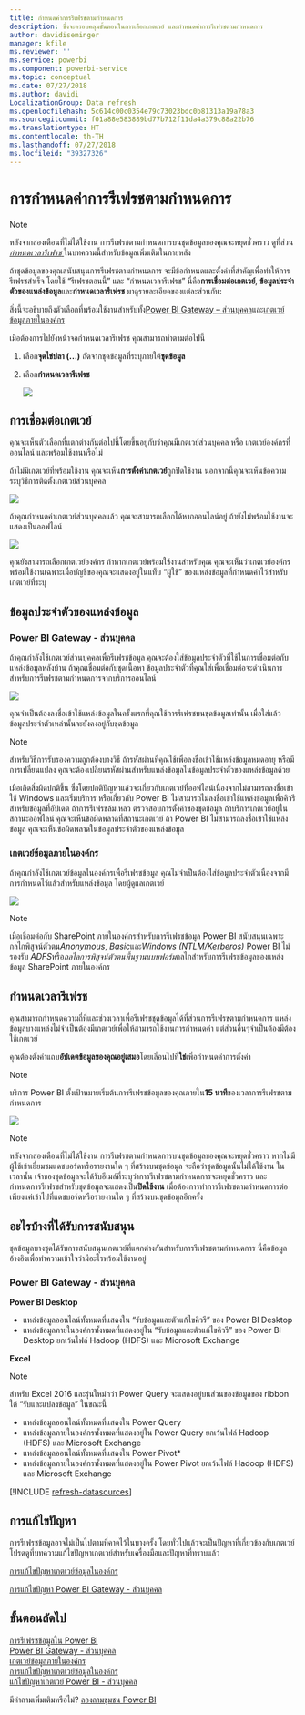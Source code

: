 ```yaml
---
title: กำหนดค่าการรีเฟรชตามกำหนดการ
description: ซึ่งจะครอบคลุมขั้นตอนในการเลือกเกตเวย์ และกำหนดค่าการรีเฟรชตามกำหนดการ
author: davidiseminger
manager: kfile
ms.reviewer: ''
ms.service: powerbi
ms.component: powerbi-service
ms.topic: conceptual
ms.date: 07/27/2018
ms.author: davidi
LocalizationGroup: Data refresh
ms.openlocfilehash: 5c614c00c0354e79c73023bdc0b81313a19a78a3
ms.sourcegitcommit: f01a88e583889bd77b712f11da4a379c88a22b76
ms.translationtype: HT
ms.contentlocale: th-TH
ms.lasthandoff: 07/27/2018
ms.locfileid: "39327326"
---
```

# <a name="configuring-scheduled-refresh"></a>การกำหนดค่าการรีเฟรชตามกำหนดการ

>[!NOTE]
>หลังจากสองเดือนที่ไม่ได้ใช้งาน การรีเฟรชตามกำหนดการบนชุดข้อมูลของคุณจะหยุดชั่วคราว ดูที่ส่วน[ *กำหนดเวลารีเฟรช* ](#schedule-refresh)ในบทความนี้สำหรับข้อมูลเพิ่มเติมในภายหลัง
> 
> 

ถ้าชุดข้อมูลของคุณสนับสนุนการรีเฟรชตามกำหนดการ จะมีข้อกำหนดและตั้งค่าที่สำคัญเพื่อทำให้การรีเฟรชสำเร็จ โดยใช้ “รีเฟรชตอนนี้” และ “กำหนดเวลารีเฟรช” นี่คือ**การเชื่อมต่อเกตเวย์**, **ข้อมูลประจำตัวของแหล่งข้อมูล**และ**กำหนดเวลารีเฟรช** มาดูรายละเอียดของแต่ละส่วนกัน:

สิ่งนี้จะอธิบายถึงตัวเลือกที่พร้อมใช้งานสำหรับทั้ง[Power BI Gateway – ส่วนบุคคล](service-gateway-personal-mode.md)และ[เกตเวย์ข้อมูลภายในองค์กร](service-gateway-onprem.md)

เมื่อต้องการไปยังหน้าจอกำหนดเวลารีเฟรช คุณสามารถทำตามต่อไปนี้

1. เลือก**จุดไข่ปลา (...)** ถัดจากชุดข้อมูลที่ระบุภายใต้**ชุดข้อมูล**
2. เลือก**กำหนดเวลารีเฟรช**
   
    ![](media/refresh-scheduled-refresh/dataset-menu.png)

## <a name="gateway-connection"></a>การเชื่อมต่อเกตเวย์
คุณจะเห็นตัวเลือกที่แตกต่างกันต่อไปนี้โดยขึ้นอยู่กับว่าคุณมีเกตเวย์ส่วนบุคคล หรือ เกตเวย์องค์กรที่ออนไลน์ และพร้อมใช้งานหรือไม่

ถ้าไม่มีเกตเวย์ที่พร้อมใช้งาน คุณจะเห็น**การตั้งค่าเกตเวย์**ถูกปิดใช้งาน นอกจากนี้คุณจะเห็นข้อความระบุวิธีการติดตั้งเกตเวย์ส่วนบุคคล

![](media/refresh-scheduled-refresh/gateway-not-configured.png)

ถ้าคุณกำหนดค่าเกตเวย์ส่วนบุคคลแล้ว คุณจะสามารถเลือกได้หากออนไลน์อยู่ ถ้ายังไม่พร้อมใช้งานจะแสดงเป็นออฟไลน์

![](media/refresh-scheduled-refresh/gateway-connection.png)

คุณยังสามารถเลือกเกตเวย์องค์กร ถ้าหากเกตเวย์พร้อมใช้งานสำหรับคุณ คุณจะเห็นว่าเกตเวย์องค์กรพร้อมใช้งานเฉพาะเมื่อบัญชีของคุณจะแสดงอยู่ในแท็บ “ผู้ใช้” ของแหล่งข้อมูลที่กำหนดค่าไว้สำหรับเกตเวย์ที่ระบุ

## <a name="data-source-credentials"></a>ข้อมูลประจำตัวของแหล่งข้อมูล
### <a name="power-bi-gateway---personal"></a>Power BI Gateway - ส่วนบุคคล
ถ้าคุณกำลังใช้เกตเวย์ส่วนบุคคลเพื่อรีเฟรชข้อมูล คุณจะต้องใส่ข้อมูลประจำตัวที่ใช้ในการเชื่อมต่อกับแหล่งข้อมูลหลังบ้าน ถ้าคุณเชื่อมต่อกับชุดเนื้อหา ข้อมูลประจำตัวที่คุณใส่เพื่อเชื่อมต่อจะดำเนินการสำหรับการรีเฟรชตามกำหนดการจากบริการออนไลน์

![](media/refresh-scheduled-refresh/data-source-credentials-pgw.png)

คุณจำเป็นต้องลงชื่อเข้าใช้แหล่งข้อมูลในครั้งแรกที่คุณใช้การรีเฟรชบนชุดข้อมูลเท่านั้น เมื่อใส่แล้ว ข้อมูลประจำตัวเหล่านั้นจะยังคงอยู่กับชุดข้อมูล

> [!NOTE]
> สำหรับวิธีการรับรองความถูกต้องบางวิธี ถ้ารหัสผ่านที่คุณใช้เพื่อลงชื่อเข้าใช้แหล่งข้อมูลหมดอายุ หรือมีการเปลี่ยนแปลง คุณจะต้องเปลี่ยนรหัสผ่านสำหรับแหล่งข้อมูลในข้อมูลประจำตัวของแหล่งข้อมูลด้วย
> 
> 

เมื่อเกิดสิ่งผิดปกติขึ้น ซึ่งโดยปกติปัญหาแล้วจะเกี่ยวกับเกตเวย์ที่ออฟไลน์เนื่องจากไม่สามารถลงชื่อเข้าใช้ Windows และเริ่มบริการ หรือเกี่ยวกับ Power BI ไม่สามารถไม่ลงชื่อเข้าใช้แหล่งข้อมูลเพื่อคิวรีสำหรับข้อมูลที่อัปเดต ถ้าการรีเฟรชล้มเหลว ตรวจสอบการตั้งค่าของชุดข้อมูล ถ้าบริการเกตเวย์อยู่ในสถานะออฟไลน์ คุณจะเห็นข้อผิดพลาดที่สถานะเกตเวย์ ถ้า Power BI ไม่สามารถลงชื่อเข้าใช้แหล่งข้อมูล คุณจะเห็นข้อผิดพลาดในข้อมูลประจำตัวของแหล่งข้อมูล

### <a name="on-premises-data-gateway"></a>เกตเวย์ข้อมูลภายในองค์กร
ถ้าคุณกำลังใช้เกตเวย์ข้อมูลในองค์กรเพื่อรีเฟรชข้อมูล คุณไม่จำเป็นต้องใส่ข้อมูลประจำตัวเนื่องจากมีการกำหนดไว้แล้วสำหรับแหล่งข้อมูล โดยผู้ดูแลเกตเวย์

![](media/refresh-scheduled-refresh/data-source-credentials-egw.png)

> [!NOTE]
> เมื่อเชื่อมต่อกับ SharePoint ภายในองค์กรสำหรับการรีเฟรชข้อมูล Power BI สนับสนุนเฉพาะกลไกพิสูจน์ตัวตน*Anonymous*, *Basic*และ*Windows (NTLM/Kerberos)* Power BI ไม่รองรับ *ADFS*หรือ*กลไลการพิสูจน์ตัวตนพื้นฐานแบบฟอร์ม*กลไกสำหรับการรีเฟรชข้อมูลของแหล่งข้อมูล SharePoint ภายในองค์กร
> 
> 

## <a name="schedule-refresh"></a>กำหนดเวลารีเฟรช
คุณสามารถกำหนดความถี่ที่และช่วงเวลาเพื่อรีเฟรชชุดข้อมูลได้ที่ส่วนการรีเฟรชตามกำหนดการ แหล่งข้อมูลบางแหล่งไม่จำเป็นต้องมีเกตเวย์เพื่อให้สามารถใช้งานการกำหนดค่า แต่ส่วนอื่นๆจำเป็นต้องมีต้องใช้เกตเวย์

คุณต้องตั้งค่าแถบ**อัปเดตข้อมูลของคุณอยู่เสมอ**โดยเลื่อนไปที่**ใช่**เพื่อกำหนดค่าการตั้งค่า

> [!NOTE]
> บริการ Power BI ตั้งเป้าหมายเริ่มต้นการรีเฟรชข้อมูลของคุณภายใน**15 นาที**ของเวลาการรีเฟรชตามกำหนดการ
> 
> 

![](media/refresh-scheduled-refresh/scheduled-refresh.png)

> [!NOTE]
> หลังจากสองเดือนที่ไม่ได้ใช้งาน การรีเฟรชตามกำหนดการบนชุดข้อมูลของคุณจะหยุดชั่วคราว หากไม่มีผู้ใช้เข้าเยี่ยมชมแดชบอร์ดหรือรายงานใด ๆ ที่สร้างบนชุดข้อมูล จะถือว่าชุดข้อมูลนั้นไม่ได้ใช้งาน ในเวลานั้น เจ้าของชุดข้อมูลจะได้รับอีเมล์ที่ระบุว่าการรีเฟรชตามกำหนดการจะหยุดชั่วคราว และกำหนดการรีเฟรชสำหรับชุดข้อมูลจะแสดงเป็น**ปิดใช้งาน** เมื่อต้องการทำการรีเฟรชตามกำหนดการต่อ เพียงแค่เข้าไปที่แดชบอร์ดหรือรายงานใด ๆ ที่สร้างบนชุดข้อมูลอีกครั้ง
> 
> 

## <a name="whats-supported"></a>อะไรบ้างที่ได้รับการสนับสนุน
ชุดข้อมูลบางชุดได้รับการสนับสนุนเกตเวย์ที่แตกต่างกันสำหรับการรีเฟรชตามกำหนดการ นี่คือข้อมูลอ้างอิงเพื่อทำความเข้าใจว่ามีอะไรพร้อมใช้งานอยู่

### <a name="power-bi-gateway---personal"></a>Power BI Gateway - ส่วนบุคคล
**Power BI Desktop**

* แหล่งข้อมูลออนไลน์ทั้งหมดที่แสดงใน “รับข้อมูลและตัวแก้ไขคิวรี” ของ Power BI Desktop
* แหล่งข้อมูลภายในองค์กรทั้งหมดที่แสดงอยู่ใน “รับข้อมูลและตัวแก้ไขคิวรี” ของ Power BI Desktop ยกเว้นไฟล์ Hadoop (HDFS) และ Microsoft Exchange

**Excel**

> [!NOTE]
> สำหรับ Excel 2016 และรุ่นใหม่กว่า Power Query จะแสดงอยู่บนส่วนของข้อมูลของ ribbon ใต้ “รับและแปลงข้อมูล” ในขณะนี้
> 
> 

* แหล่งข้อมูลออนไลน์ทั้งหมดที่แสดงใน Power Query
* แหล่งข้อมูลภายในองค์กรทั้งหมดที่แสดงอยู่ใน Power Query ยกเว้นไฟล์ Hadoop (HDFS) และ Microsoft Exchange
* แหล่งข้อมูลออนไลน์ทั้งหมดที่แสดงใน Power Pivot\*
* แหล่งข้อมูลภายในองค์กรทั้งหมดที่แสดงอยู่ใน Power Pivot ยกเว้นไฟล์ Hadoop (HDFS) และ Microsoft Exchange

<!-- Refresh Data sources-->
[!INCLUDE [refresh-datasources](./includes/refresh-datasources.md)]

## <a name="troubleshooting"></a>การแก้ไขปัญหา
การรีเฟรชข้อมูลอาจไม่เป็นไปตามที่คาดไว้ในบางครั้ง โดยทั่วไปแล้วจะเป็นปัญหาที่เกี่ยวข้องกับเกตเวย์ โปรดดูที่บทความแก้ไขปัญหาเกตเวย์สำหรับเครื่องมือและปัญหาที่ทราบแล้ว

[การแก้ไขปัญหาเกตเวย์ข้อมูลในองค์กร](service-gateway-onprem-tshoot.md)

[การแก้ไขปัญหา Power BI Gateway - ส่วนบุคคล](service-admin-troubleshooting-power-bi-personal-gateway.md)

## <a name="next-steps"></a>ขั้นตอนถัดไป
[การรีเฟรชข้อมูลใน Power BI](refresh-data.md)  
[Power BI Gateway - ส่วนบุคคล](service-gateway-personal-mode.md)  
[เกตเวย์ข้อมูลภายในองค์กร](service-gateway-onprem.md)  
[การแก้ไขปัญหาเกตเวย์ข้อมูลในองค์กร](service-gateway-onprem-tshoot.md)  
[แก้ไขปัญหาเกตเวย์ Power BI - ส่วนบุคคล](service-admin-troubleshooting-power-bi-personal-gateway.md)  

มีคำถามเพิ่มเติมหรือไม่? [ลองถามชุมชน Power BI](http://community.powerbi.com/)

